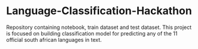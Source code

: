 # Language-Classification-Hackathon
Repository containing notebook, train dataset and test dataset.
This project is focused on building classification model for predicting any of the 11 official south african languages in text. 
